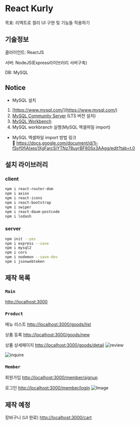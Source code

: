 # React Kurly

목표: 리엑트로 컬리 UI 구현 및 기능들 적용하기

## 기술정보

클라이언트: ReactJS

서버: NodeJS(Express라이브러리 서버구축)

DB: MySQL 

## Notice
- MySQL 설치
1. [https://www.mysql.com/](https://www.mysql.com/)<br>
2. [MySQL Community Server](https://dev.mysql.com/downloads/mysql/) (LTS 버전 설치)<br>
3. [MySQL Workbench](https://dev.mysql.com/downloads/workbench/)<br>
4. MySQL workbranch 실행(MySQL 엑셀파일 import)

- MySQL 엑셀파일 import 방법 링크 <br>
     🔗 https://docs.google.com/document/d/1i-fSyf0fiAIxes1XgFarcSiYTNz78uyrBF80Sx3AAgg/edit?tab=t.0  <br>

## 설치 라이브러리 
### client
```bash
npm i react-router-dom
npm i axios
npm i react-icons
npm i react-bootstrap
npm i swiper
npm i react-daum-postcode
npm i lodash
```

### server
```bash
npm init --yes
npm i express --save
npm i mysql2
npm i cors
npm i nodemon --save-dev
npm i jsonwebtoken
```

## 제작 목록


### `Main`

[http://localhost:3000](http://localhost:3000)


### `Product`

메뉴 리스트 
[http://localhost:3000/goods/list](http://localhost:3000/goods/list)

상품 등록
[http://localhost:3000/goods/new](http://localhost:3000/goods/new)

상품 상세페이지
[http://localhost:3000/goods/detail](http://localhost:3000/goods/detail)
![review](https://github.com/user-attachments/assets/3fc5fde0-e20c-45c6-a506-28e83a955855)

![inquire](https://github.com/user-attachments/assets/44b32833-800e-4594-8629-fc480994f051)



### `Member`

회원가입
[http://localhost:3000/member/signup](http://localhost:3000/member/signup)

로그인
[http://localhost:3000/member/login](http://localhost:3000/member/login)
![Image](https://github.com/user-attachments/assets/6c6ead55-b800-4be8-9dee-cb57f9fa64d6)



## 제작 예정

장바구니 (UI 완료)
[http://localhost:3000/cart](http://localhost:3000/cart)


